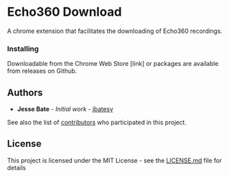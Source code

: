 # Echo360 Download

A chrome extension that facilitates the downloading of Echo360 recordings.

### Installing

Downloadable from the Chrome Web Store [link] or packages are available from releases on Github.

## Authors

* **Jesse Bate** - *Initial work* - [jbatesy](https://github.com/jbatesy)

See also the list of [contributors](https://github.com/your/project/contributors) who participated in this project.

## License

This project is licensed under the MIT License - see the [LICENSE.md](LICENSE.md) file for details

